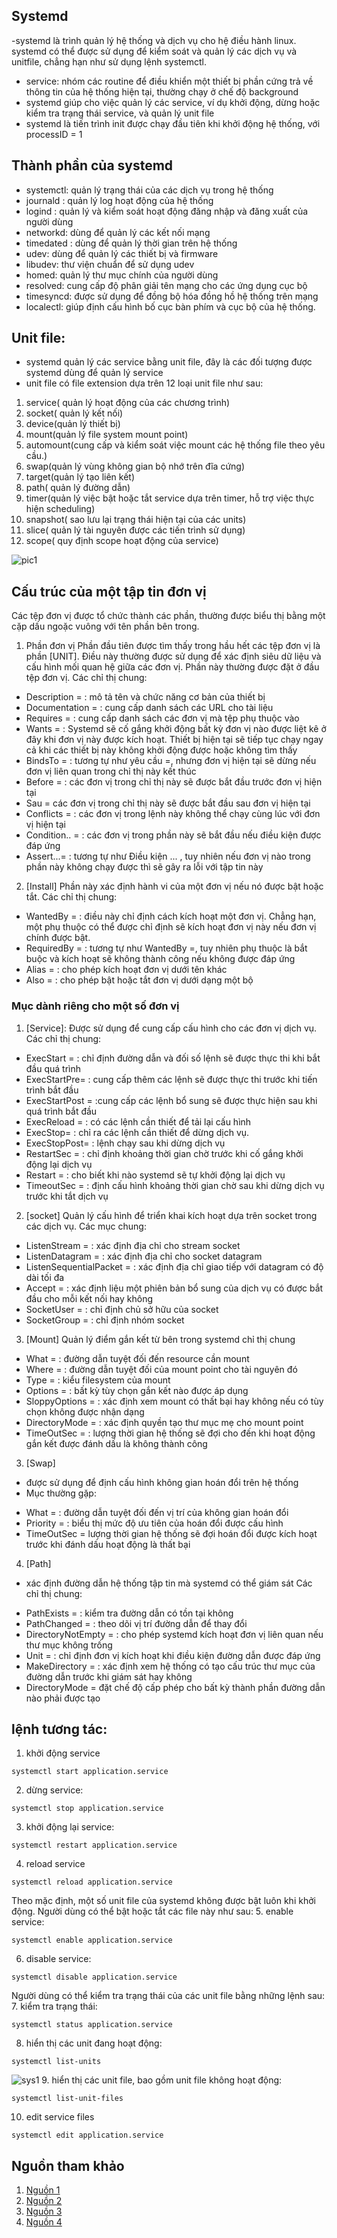 ## Systemd
-systemd là trình quản lý hệ thống và dịch vụ cho hệ điều hành linux. systemd có thể được sử dụng để kiểm soát và quản lý các dịch vụ và unitfile, chẳng hạn như sử dụng lệnh systemctl.
- service: nhóm các routine để điều khiển một thiết bị phần cứng trả về thông tin của hệ thống hiện tại, thường chạy ở chế độ background
- systemd giúp cho việc quản lý các service, ví dụ khởi động, dừng hoặc kiểm tra trạng thái service, và quản lý unit file
- systemd là tiến trình init được chạy đầu tiên khi khởi động hệ thống, với processID = 1
## Thành phần của systemd
- systemctl: quản lý trạng thái của các dịch vụ trong hệ thống
- journald : quản lý log hoạt động của hệ thống
- logind : quản lý và kiểm soát hoạt động đăng nhập và đăng xuất của người dùng
- networkd: dùng để quản lý các kết nối mạng
- timedated : dùng để quản lý thời gian trên hệ thống
- udev: dùng để quản lý các thiết bị và firmware
- libudev: thư viện chuẩn để sử dụng udev
- homed: quản lý thư mục chính của người dùng
- resolved: cung cấp độ phân giải tên mạng cho các ứng dụng cục bộ
- timesyncd: được sử dụng để đồng bộ hóa đồng hồ hệ thống trên mạng
- localectl: giúp định cấu hình bố cục bàn phím và cục bộ của hệ thống.
## Unit file:
- systemd quản lý các service bằng unit file, đây là các đối tượng được systemd dùng để quản lý service
- unit file có file extension dựa trên 12 loại unit file như sau:
1. service( quản lý hoạt động của các chương trình)
2. socket( quản lý kết nối)
3. device(quản lý thiết bị)
4. mount(quản lý file system mount point)
5. automount(cung cấp và kiểm soát việc mount các hệ thống file theo yêu cầu.)
6. swap(quản lý vùng không gian bộ nhớ trên đĩa cứng)
7. target(quản lý tạo liên kết)
8. path( quản lý đường dẫn)
9. timer(quản lý việc bật hoặc tắt service dựa trên timer, hỗ trợ việc thực hiện scheduling)
10. snapshot( sao lưu lại trạng thái hiện tại của các units)
11. slice( quản lý tài nguyên được các tiến trình sử dụng)
12. scope( quy định scope hoạt động của service)

![pic1](./images/unitfile.jpg)

## Cấu trúc của một tập tin đơn vị
Các tệp đơn vị được tổ chức thành các phần, thường được biểu thị bằng một cặp dấu ngoặc vuông với tên phần bên trong.
1. Phần đơn vị
  Phần đầu tiên được tìm thấy trong hầu hết các tệp đơn vị là phần [UNIT]. Điều này thường được sử dụng để xác định siêu dữ liệu và cấu hình mối quan hệ giữa các đơn vị. Phần này thường được đặt ở đầu tệp đơn vị.
  Các chỉ thị chung:
  + Description = : mô tả tên và chức năng cơ bản của thiết bị
  + Documentation = : cung cấp danh sách các URL cho tài liệu
  + Requires = : cung cấp danh sách các đơn vị mà tệp phụ thuộc vào
  + Wants = : Systemd sẽ cố gắng khởi động bất kỳ đơn vị nào được liệt kê ở đây khi đơn vị này được kích hoạt. Thiết bị hiện tại sẽ tiếp tục chạy ngay cả khi các thiết bị này không khởi động được hoặc không tìm thấy
  + BindsTo = : tương tự như yêu cầu =, nhưng đơn vị hiện tại sẽ dừng nếu đơn vị liên quan trong chỉ thị này kết thúc
  + Before = : các đơn vị trong chỉ thị này sẽ được bắt đầu trước đơn vị hiện tại
  + Sau = các đơn vị trong chỉ thị này sẽ được bắt đầu sau đơn vị hiện tại
  + Conflicts = : các đơn vị trong lệnh này không thể chạy cùng lúc với đơn vị hiện tại
  + Condition.. = : các đơn vị trong phần này sẽ bắt đầu nếu điều kiện được đáp ứng
  + Assert...= : tương tự như Điều kiện ... , tuy nhiên nếu đơn vị nào trong phần này không chạy được thì sẽ gây ra lỗi với tập tin này
 
  2. [Install]
  Phần này xác định hành vi của một đơn vị nếu nó được bật hoặc tắt.
  Các chỉ thị chung:
  + WantedBy = : điều này chỉ định cách kích hoạt một đơn vị. Chẳng hạn, một phụ thuộc có thể được chỉ định sẽ kích hoạt đơn vị này nếu đơn vị chính được bật.
  + RequiredBy = : tương tự như WantedBy =, tuy nhiên phụ thuộc là bắt buộc và kích hoạt sẽ không thành công nếu không được đáp ứng
  + Alias = : cho phép kích hoạt đơn vị dưới tên khác
  + Also = : cho phép bật hoặc tắt đơn vị dưới dạng một bộ
 
### Mục dành riêng cho một số đơn vị
1. [Service]:
Được sử dụng để cung cấp cấu hình cho các đơn vị dịch vụ.
Các chỉ thị chung:
+ ExecStart = : chỉ định đường dẫn và đối số lệnh sẽ được thực thi khi bắt đầu quá trình
+ ExecStartPre= : cung cấp thêm các lệnh sẽ được thực thi trước khi tiến trình bắt đầu
+ ExecStartPost = :cung cấp các lệnh bổ sung sẽ được thực hiện sau khi quá trình bắt đầu
+ ExecReload = : có các lệnh cần thiết để tải lại cấu hình
+ ExecStop= : chỉ ra các lệnh cần thiết để dừng dịch vụ.
+ ExecStopPost= : lệnh chạy sau khi dừng dịch vụ
+ RestartSec = : chỉ định khoảng thời gian chờ trước khi cố gắng khởi động lại dịch vụ
+ Restart = : cho biết khi nào systemd sẽ tự khởi động lại dịch vụ
+ TimeoutSec = : định cấu hình khoảng thời gian chờ sau khi dừng dịch vụ trước khi tắt dịch vụ

2. [socket]
Quản lý cấu hình để triển khai kích hoạt dựa trên socket trong các dịch vụ.
Các mục chung:
+ ListenStream = : xác định địa chỉ cho stream socket
+ ListenDatagram = : xác định địa chỉ cho socket datagram
+ ListenSequentialPacket = : xác định địa chỉ giao tiếp với datagram có độ dài tối đa
+ Accept = : xác định liệu một phiên bản bổ sung của dịch vụ có được bắt đầu cho mỗi kết nối hay không
+ SocketUser = : chỉ định chủ sở hữu của socket
+ SocketGroup = : chỉ định nhóm socket
3. [Mount]
  Quản lý điểm gắn kết từ bên trong systemd
  chỉ thị chung
  + What = : đường dẫn tuyệt đối đến resource cần mount
  + Where = : đường dẫn tuyệt đối của mount point cho tài nguyên đó
  + Type = : kiểu filesystem của mount
  + Options = : bất kỳ tùy chọn gắn kết nào được áp dụng
  + SloppyOptions = : xác định xem mount có thất bại hay không nếu có tùy chọn không được nhận dạng
  + DirectoryMode = : xác định quyền tạo thư mục mẹ cho mount point
  + TimeOutSec = : lượng thời gian hệ thống sẽ đợi cho đến khi hoạt động gắn kết được đánh dấu là không thành công
3. [Swap]
- được sử dụng để định cấu hình không gian hoán đổi trên hệ thống
- Mục thường gặp:
+ What = : đường dẫn tuyệt đối đến vị trí của không gian hoán đổi
+ Priority = : biểu thị mức độ ưu tiên của hoán đổi được cấu hình
+ TimeOutSec = lượng thời gian hệ thống sẽ đợi hoán đổi được kích hoạt trước khi đánh dấu hoạt động là thất bại
4. [Path]
- xác định đường dẫn hệ thống tập tin mà systemd có thể giám sát
Các chỉ thị chung:
+ PathExists = : kiểm tra đường dẫn có tồn tại không
+ PathChanged = : theo dõi vị trí đường dẫn để thay đổi
+ DirectoryNotEmpty = : cho phép systemd kích hoạt đơn vị liên quan nếu thư mục không trống
+ Unit = : chỉ định đơn vị kích hoạt khi điều kiện đường dẫn được đáp ứng
+ MakeDirectory = : xác định xem hệ thống có tạo cấu trúc thư mục của đường dẫn trước khi giám sát hay không
+ DirectoryMode = đặt chế độ cấp phép cho bất kỳ thành phần đường dẫn nào phải được tạo
## lệnh tương tác:
 1. khởi động service
 ```
 systemctl start application.service
 ```
 2. dừng service:
 ```
 systemctl stop application.service
 ```
 3. khởi động lại service:
 ```
 systemctl restart application.service
 ```
 4. reload service
 ```
 systemctl reload application.service
 ```
 Theo mặc định, một số unit file của systemd không được bật luôn khi khởi động. Người dùng có thể bật hoặc tắt các file này như sau:
 5. enable service:
 ```
 systemctl enable application.service
 ```
 6. disable service:
 ```
 systemctl disable application.service
 ```
 Người dùng có thể kiểm tra trạng thái của các unit file bằng những lệnh sau:
 7. kiểm tra trạng thái:
 ```
 systemctl status application.service
 ```
 8. hiển thị các unit đang hoạt động:
 ```
 systemctl list-units
 ```
 ![sys1](./images/systemctl.png)
 9. hiển thị các unit file, bao gồm unit file không hoạt động:
 ```
 systemctl list-unit-files
 ```
 10. edit service files
 ```
 systemctl edit application.service
 ```
## Nguồn tham khảo
1. [Nguồn 1](https://www.digitalocean.com/community/tutorials/how-to-use-systemctl-to-manage-systemd-services-and-units)
2.  [Nguồn 2](https://access.redhat.com/documentation/en-us/red_hat_enterprise_linux/8/html/configuring_basic_system_settings/assembly_working-with-systemd-unit-files_configuring-basic-system-settings)
3. [Nguồn 3](https://viblo.asia/p/tim-hieu-va-van-dung-systemd-de-quan-ly-he-thong-linux-phan-co-ban-WAyK8kN65xX)
4. [Nguồn 4](https://www.ithands-on.com/2021/01/linux-101-systemd-components-overview.html)
